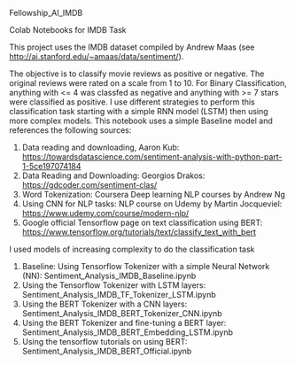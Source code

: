Fellowship_AI_IMDB

Colab Notebooks for IMDB Task

This project uses the IMDB dataset compiled by Andrew Maas (see http://ai.stanford.edu/~amaas/data/sentiment/).

The objective is to classify movie reviews as positive or negative. The original reviews were rated on a scale from 1 to 10. For Binary Classification, anything with <= 4 was classfed as negative and anything with >= 7 stars were classified as positive.
I use different strategies to perform this classification task starting with a simple RNN model (LSTM) then using more complex models. This notebook uses a simple Baseline model and references the following sources:

1. Data reading and downloading, Aaron Kub: https://towardsdatascience.com/sentiment-analysis-with-python-part-1-5ce197074184
2. Data Reading and Downloading: Georgios Drakos: https://gdcoder.com/sentiment-clas/
3. Word Tokenization: Coursera Deep learning NLP courses by Andrew Ng
4. Using CNN for NLP tasks: NLP course on Udemy by Martin Jocqueviel: https://www.udemy.com/course/modern-nlp/
5. Google official Tensorflow page on text classification using BERT: https://www.tensorflow.org/tutorials/text/classify_text_with_bert


I used models of increasing complexity to do the classification task


1. Baseline: Using Tensorflow Tokenizer with a simple Neural Network (NN): Sentiment_Analysis_IMDB_Baseline.ipynb
2. Using the Tensorflow Tokenizer with LSTM layers: Sentiment_Analysis_IMDB_TF_Tokenizer_LSTM.ipynb
3. Using the BERT Tokenizer with a CNN layers: Sentiment_Analysis_IMDB_BERT_Tokenizer_CNN.ipynb
4. Using the BERT Tokenizer and fine-tuning a BERT layer: Sentiment_Analysis_IMDB_BERT_Embedding_LSTM.ipynb
5. Using the tensorflow tutorials on using BERT: Sentiment_Analysis_IMDB_BERT_Official.ipynb
